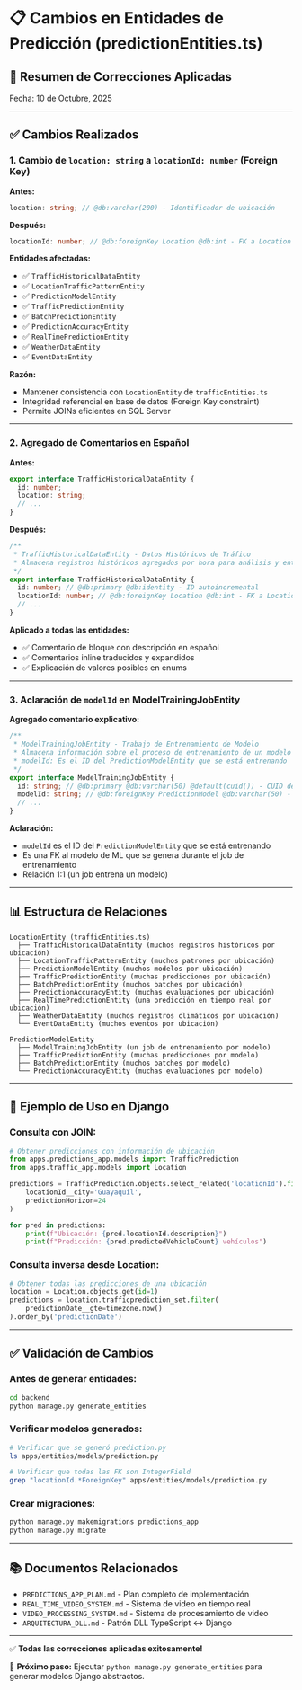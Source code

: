 # 📋 Cambios en Entidades de Predicción (predictionEntities.ts)

## 🔄 Resumen de Correcciones Aplicadas

Fecha: 10 de Octubre, 2025

---

## ✅ Cambios Realizados

### 1. **Cambio de `location: string` a `locationId: number` (Foreign Key)**

**Antes:**
```typescript
location: string; // @db:varchar(200) - Identificador de ubicación
```

**Después:**
```typescript
locationId: number; // @db:foreignKey Location @db:int - FK a Location
```

**Entidades afectadas:**
- ✅ `TrafficHistoricalDataEntity`
- ✅ `LocationTrafficPatternEntity`
- ✅ `PredictionModelEntity`
- ✅ `TrafficPredictionEntity`
- ✅ `BatchPredictionEntity`
- ✅ `PredictionAccuracyEntity`
- ✅ `RealTimePredictionEntity`
- ✅ `WeatherDataEntity`
- ✅ `EventDataEntity`

**Razón:** 
- Mantener consistencia con `LocationEntity` de `trafficEntities.ts`
- Integridad referencial en base de datos (Foreign Key constraint)
- Permite JOINs eficientes en SQL Server

---

### 2. **Agregado de Comentarios en Español**

**Antes:**
```typescript
export interface TrafficHistoricalDataEntity {
  id: number;
  location: string;
  // ...
}
```

**Después:**
```typescript
/**
 * TrafficHistoricalDataEntity - Datos Históricos de Tráfico
 * Almacena registros históricos agregados por hora para análisis y entrenamiento de modelos
 */
export interface TrafficHistoricalDataEntity {
  id: number; // @db:primary @db:identity - ID autoincremental
  locationId: number; // @db:foreignKey Location @db:int - FK a Location (ubicación de la cámara)
  // ...
}
```

**Aplicado a todas las entidades:**
- ✅ Comentario de bloque con descripción en español
- ✅ Comentarios inline traducidos y expandidos
- ✅ Explicación de valores posibles en enums

---

### 3. **Aclaración de `modelId` en ModelTrainingJobEntity**

**Agregado comentario explicativo:**
```typescript
/**
 * ModelTrainingJobEntity - Trabajo de Entrenamiento de Modelo
 * Almacena información sobre el proceso de entrenamiento de un modelo de ML
 * modelId: Es el ID del PredictionModelEntity que se está entrenando
 */
export interface ModelTrainingJobEntity {
  id: string; // @db:primary @db:varchar(50) @default(cuid()) - CUID del trabajo de entrenamiento
  modelId: string; // @db:foreignKey PredictionModel @db:varchar(50) - FK al modelo que se está entrenando
  // ...
}
```

**Aclaración:**
- `modelId` es el ID del `PredictionModelEntity` que se está entrenando
- Es una FK al modelo de ML que se genera durante el job de entrenamiento
- Relación 1:1 (un job entrena un modelo)

---

## 📊 Estructura de Relaciones

```
LocationEntity (trafficEntities.ts)
  ├── TrafficHistoricalDataEntity (muchos registros históricos por ubicación)
  ├── LocationTrafficPatternEntity (muchos patrones por ubicación)
  ├── PredictionModelEntity (muchos modelos por ubicación)
  ├── TrafficPredictionEntity (muchas predicciones por ubicación)
  ├── BatchPredictionEntity (muchos batches por ubicación)
  ├── PredictionAccuracyEntity (muchas evaluaciones por ubicación)
  ├── RealTimePredictionEntity (una predicción en tiempo real por ubicación)
  ├── WeatherDataEntity (muchos registros climáticos por ubicación)
  └── EventDataEntity (muchos eventos por ubicación)

PredictionModelEntity
  ├── ModelTrainingJobEntity (un job de entrenamiento por modelo)
  ├── TrafficPredictionEntity (muchas predicciones por modelo)
  ├── BatchPredictionEntity (muchos batches por modelo)
  └── PredictionAccuracyEntity (muchas evaluaciones por modelo)
```

---

## 🎯 Ejemplo de Uso en Django

### Consulta con JOIN:
```python
# Obtener predicciones con información de ubicación
from apps.predictions_app.models import TrafficPrediction
from apps.traffic_app.models import Location

predictions = TrafficPrediction.objects.select_related('locationId').filter(
    locationId__city='Guayaquil',
    predictionHorizon=24
)

for pred in predictions:
    print(f"Ubicación: {pred.locationId.description}")
    print(f"Predicción: {pred.predictedVehicleCount} vehículos")
```

### Consulta inversa desde Location:
```python
# Obtener todas las predicciones de una ubicación
location = Location.objects.get(id=1)
predictions = location.trafficprediction_set.filter(
    predictionDate__gte=timezone.now()
).order_by('predictionDate')
```

---

## ✅ Validación de Cambios

### Antes de generar entidades:
```bash
cd backend
python manage.py generate_entities
```

### Verificar modelos generados:
```bash
# Verificar que se generó prediction.py
ls apps/entities/models/prediction.py

# Verificar que todas las FK son IntegerField
grep "locationId.*ForeignKey" apps/entities/models/prediction.py
```

### Crear migraciones:
```bash
python manage.py makemigrations predictions_app
python manage.py migrate
```

---

## 📚 Documentos Relacionados

- `PREDICTIONS_APP_PLAN.md` - Plan completo de implementación
- `REAL_TIME_VIDEO_SYSTEM.md` - Sistema de video en tiempo real
- `VIDEO_PROCESSING_SYSTEM.md` - Sistema de procesamiento de video
- `ARQUITECTURA_DLL.md` - Patrón DLL TypeScript ↔ Django

---

✅ **Todas las correcciones aplicadas exitosamente!**

🎯 **Próximo paso:** Ejecutar `python manage.py generate_entities` para generar modelos Django abstractos.
